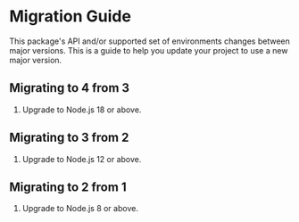 # Migration Guide

This package's API and/or supported set of environments changes between major versions. This is a guide to help you update your project to use a new major version.

## Migrating to 4 from 3

1. Upgrade to Node.js 18 or above.

## Migrating to 3 from 2

1. Upgrade to Node.js 12 or above. 

## Migrating to 2 from 1

1. Upgrade to Node.js 8 or above.
